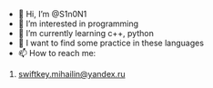 - 👋 Hi, I’m @S1n0N1
- 👀 I’m interested in programming
- 🌱 I’m currently learning c++, python
- 💞️ I want to find some practice in these languages 
- 📫 How to reach me:
1. swiftkey.mihailin@yandex.ru
